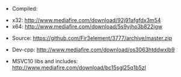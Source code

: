 * Compiled:
- x32: http://www.mediafire.com/download/92j91afgfdx3m54
- x64: http://www.mediafire.com/download/5s9yjho3b822igw

* Source: https://github.com/Fir3element/3777/archive/master.zip

* Dev-cpp: http://www.mediafire.com/download/os3063htddwxlb9

* MSVC10 libs and includes: http://www.mediafire.com/download/bc15sgl25q1b5zl
